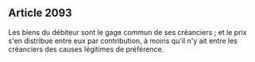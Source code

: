 Article 2093
----
Les biens du débiteur sont le gage commun de ses créanciers ; et le prix s'en
distribue entre eux par contribution, à moins qu'il n'y ait entre les créanciers
des causes légitimes de préférence.
